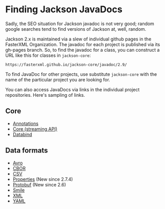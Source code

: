 # Finding Jackson JavaDocs

Sadly, the SEO situation for Jackson javadoc is not very good; random google searches tend to find versions of Jackson at, well, random.

Jackson 2.x is maintained via a slew of individual github pages in the FasterXML Organization. 
The javadoc for each project is published via its gh-pages branch. So, to find the javadoc for a class, you can construct a URL like this for classes in `jackson-core`:

    https://fasterxml.github.io/jackson-core/javadoc/2.9/

To find JavaDoc for other projects, use substitute `jackson-core` with the name of the particular project you are looking for.

You can also access JavaDocs via links in the individual project repositories. Here's sampling of links.

## Core

 * [Annotations](../../jackson-annotations/wiki)
 * [Core (streaming API)](../../jackson-core/wiki)
 * [Databind](../../jackson-databind/wiki)

## Data formats

* [Avro](../../jackson-dataformats-binary/wiki)
* [CBOR](../../jackson-dataformats-binary/wiki)
* [CSV](../../jackson-dataformat-csv/wiki)
* [Properties](../../jackson-dataformat-properties/wiki) (New since 2.7.4)
* [Protobuf](../../jackson-dataformats-binary/wiki) (New since 2.6)
* [Smile](../../jackson-dataformats-binary/wiki)
* [XML](../../jackson-dataformat-xml/wiki)
* [YAML](../../jackson-dataformat-yaml/wiki)